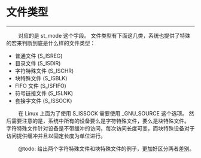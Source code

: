 # 文件类型
***

&emsp;&emsp;
对应的是 st\_mode 这个字段。
文件类型有下面这几类，系统也提供了特殊的宏来判断到底是什么样的文件类型：

+ 普通文件 (S\_ISREG)
+ 目录文件 (S\_ISDIR)
+ 字符特殊文件 (S\_ISCHR)
+ 块特殊文件 (S\_ISBLK)
+ FIFO 文件 (S\_ISFIFO)
+ 符号链接文件 (S\_ISLNK)
+ 套接字文件 (S\_ISSOCK)

&emsp;&emsp;
在 Linux 上面为了使用 S\_ISSOCK 需要使用 \_GNU\_SOURCE 这个选项。
然后需要注意的是，系统中所有的设备要么是字符特殊文件，要么是块特殊文件。
字符特殊文件针对设备是不带缓冲的访问，每次访问长度可变，而块特殊设备对于访问提供缓冲并且以固定长度为单位进行。

&emsp;&emsp;
@todo: 给出两个字符特殊文件和块特殊文件的例子，更加好区分两者差别。